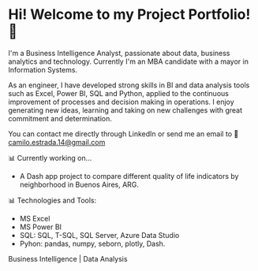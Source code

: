 # Hi! Welcome to my Project Portfolio! 💼

I'm a Business Intelligence Analyst, passionate about data, business analytics and technology. Currently I'm an MBA candidate with a mayor in Information Systems. 

As an engineer, I have developed strong skills in BI and data analysis tools such as Excel, Power BI, SQL and Python, applied to the continuous improvement of processes and decision making in operations. I enjoy generating new ideas, learning and taking on new challenges with great commitment and determination.

You can contact me directly through LinkedIn or send me an email to 📩 camilo.estrada.14@gmail.com

📊 Currently working on...
- A Dash app project to compare different quality of life indicators by neighborhood in Buenos Aires, ARG.

📊 Technologies and Tools: 
- MS Excel
- MS Power BI
- SQL: SQL, T-SQL, SQL Server, Azure Data Studio
- Pyhon: pandas, numpy, seborn, plotly, Dash.

Business Intelligence | Data Analysis
